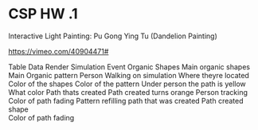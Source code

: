 # CSP HW .1

Interactive Light Painting: Pu Gong Ying Tu (Dandelion Painting)

https://vimeo.com/40904471#


Table
Data	Render	Simulation	Event
Organic Shapes	Main organic shapes	Main Organic pattern	Person Walking on simulation
Where theyre located	Color of the shapes	Color of the pattern	Under person the path is yellow
What color	Path thats created		Path created turns orange
Person tracking	Color of path fading		Pattern refilling path that was created
Path created shape			
Color of path fading			
